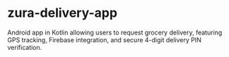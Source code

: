 # zura-delivery-app
Android app in Kotlin allowing users to request grocery delivery, featuring GPS tracking, Firebase integration, and secure 4-digit delivery PIN verification.
